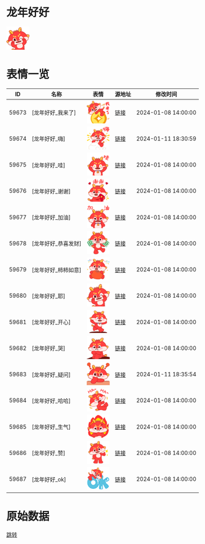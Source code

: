 # 龙年好好

<img src="./cover.png" height="60" alt="cover" />

# 表情一览

|ID|名称|表情|源地址|修改时间|
|----|----|----|----|----|
|59673|[龙年好好_我来了]|<img src="./pic/059673_%5B龙年好好_我来了%5D.png" height="60" alt="我来了"/>|[链接](https://i0.hdslb.com/bfs/garb/8e8586330228938e88b83165a411079c2ee4d73d.png)|2024-01-08 14:00:00|
|59674|[龙年好好_嗨]|<img src="./pic/059674_%5B龙年好好_嗨%5D.png" height="60" alt="嗨"/>|[链接](https://i0.hdslb.com/bfs/garb/d04414b4c3a565c051d95c84ac8dc69a71441f60.png)|2024-01-11 18:30:59|
|59675|[龙年好好_哇]|<img src="./pic/059675_%5B龙年好好_哇%5D.png" height="60" alt="哇"/>|[链接](https://i0.hdslb.com/bfs/garb/e6a255fa36085a28808fc54ed09458bef7daba14.png)|2024-01-08 14:00:00|
|59676|[龙年好好_谢谢]|<img src="./pic/059676_%5B龙年好好_谢谢%5D.png" height="60" alt="谢谢"/>|[链接](https://i0.hdslb.com/bfs/garb/ea2f843a33a39b1e5f1a90fb7c1371afc60e9756.png)|2024-01-08 14:00:00|
|59677|[龙年好好_加油]|<img src="./pic/059677_%5B龙年好好_加油%5D.png" height="60" alt="加油"/>|[链接](https://i0.hdslb.com/bfs/garb/a6ba9b7adcab926ce29cdfb45f081aa4697d2676.png)|2024-01-08 14:00:00|
|59678|[龙年好好_恭喜发财]|<img src="./pic/059678_%5B龙年好好_恭喜发财%5D.png" height="60" alt="恭喜发财"/>|[链接](https://i0.hdslb.com/bfs/garb/2bd124d16b6807c022cee1de25b0ca55796ad5ad.png)|2024-01-08 14:00:00|
|59679|[龙年好好_柿柿如意]|<img src="./pic/059679_%5B龙年好好_柿柿如意%5D.png" height="60" alt="柿柿如意"/>|[链接](https://i0.hdslb.com/bfs/garb/4a98b6f6932a7caffe77c560bc40aa9e10fdb36f.png)|2024-01-08 14:00:00|
|59680|[龙年好好_耶]|<img src="./pic/059680_%5B龙年好好_耶%5D.png" height="60" alt="耶"/>|[链接](https://i0.hdslb.com/bfs/garb/da58a32a8d35fe6e1af389471e962625b1eea4fc.png)|2024-01-08 14:00:00|
|59681|[龙年好好_开心]|<img src="./pic/059681_%5B龙年好好_开心%5D.png" height="60" alt="开心"/>|[链接](https://i0.hdslb.com/bfs/garb/731e1a4fefbdba18675818311b33d683b51946e0.png)|2024-01-08 14:00:00|
|59682|[龙年好好_哭]|<img src="./pic/059682_%5B龙年好好_哭%5D.png" height="60" alt="哭"/>|[链接](https://i0.hdslb.com/bfs/garb/3260da8f10dba0ff70fc830c5b8315f4823ea0f3.png)|2024-01-08 14:00:00|
|59683|[龙年好好_疑问]|<img src="./pic/059683_%5B龙年好好_疑问%5D.png" height="60" alt="疑问"/>|[链接](https://i0.hdslb.com/bfs/garb/9f5d2ab572d82aba9d34f2890758fcd0d6d2d51e.png)|2024-01-11 18:35:54|
|59684|[龙年好好_哈哈]|<img src="./pic/059684_%5B龙年好好_哈哈%5D.png" height="60" alt="哈哈"/>|[链接](https://i0.hdslb.com/bfs/garb/cdf58d9d37e9ed14a6f64437924cfa641e9b15b2.png)|2024-01-08 14:00:00|
|59685|[龙年好好_生气]|<img src="./pic/059685_%5B龙年好好_生气%5D.png" height="60" alt="生气"/>|[链接](https://i0.hdslb.com/bfs/garb/6ca9be2d2700320c7beb459fc7f0fe88ed9b71b0.png)|2024-01-08 14:00:00|
|59686|[龙年好好_赞]|<img src="./pic/059686_%5B龙年好好_赞%5D.png" height="60" alt="赞"/>|[链接](https://i0.hdslb.com/bfs/garb/8bc4aaa260b4cd6685b3fb557f2a7d25c84520be.png)|2024-01-08 14:00:00|
|59687|[龙年好好_ok]|<img src="./pic/059687_%5B龙年好好_ok%5D.png" height="60" alt="ok"/>|[链接](https://i0.hdslb.com/bfs/garb/ac025cbdf8cdd887cb7b090e7821f54df86f2321.png)|2024-01-08 14:00:00|

# 原始数据

[跳转](./raw.json)

